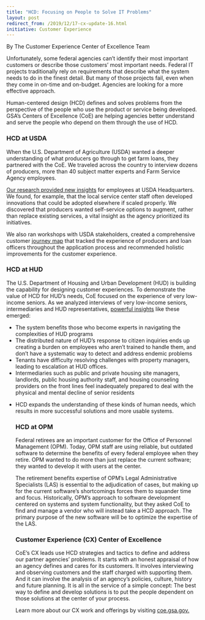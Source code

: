 ```yaml
---
title: "HCD: Focusing on People to Solve IT Problems"
layout: post
redirect_from: /2019/12/17-cx-update-16.html
initiative: Customer Experience
---
```

By The Customer Experience Center of Excellence Team

Unfortunately, some federal agencies can’t identify their most important customers or describe those customers’ most important 
needs. Federal IT projects traditionally rely  on requirements that describe what the system needs to do in the finest detail. 
But many of those projects fail, even when they come in on-time and on-budget. Agencies are looking for a more effective 
approach.

Human-centered design (HCD) defines and solves problems from the perspective of the people who use the product or service being
developed. GSA’s Centers of Excellence (CoE) are helping agencies better understand and serve the people who depend on them 
through the use of HCD.


<h3>HCD at USDA</h3>

When the U.S. Department of Agriculture (USDA) wanted a deeper understanding of what producers go through to get farm loans, 
they partnered with the CoE. We traveled across the country to interview dozens of producers, more than 40 subject matter 
experts and Farm Service Agency employees.

<a href="https://coe.gsa.gov/coe/farm-loans/index.html"> Our research provided new insights</a> for employees at USDA Headquarters. 
We found, for example, that the local service center staff often developed innovations that could be adopted elsewhere if
scaled properly. We discovered that producers wanted self-service options to augment, rather than replace existing services, 
a vital insight as the agency prioritized its initiatives.

We also ran workshops with USDA stakeholders, created a comprehensive customer <a href="https://coe.gsa.gov/2019/04/17/cx-update-9.html"> journey map<a/> 
that tracked the experience of producers and loan officers throughout the application process and recommended holistic
improvements for the customer experience. 

<h3>HCD at HUD</h3>
The U.S. Department of Housing and Urban Development (HUD) is building the capability for designing customer experiences. To 
demonstrate the value of HCD for HUD’s needs, CoE focused on the experience of very low-income seniors. As we analyzed 
interviews of very low-income seniors, intermediaries and HUD representatives, <a href="https://coe.gsa.gov/coe/affordable-housing/index.html"> powerful insights<a/> 
like these emerged:

<ul>
  <li>The system benefits those who become experts in navigating the complexities of HUD programs
<li>The distributed nature of HUD’s response to citizen inquiries ends up creating a burden on employees who aren’t trained to handle them, and don’t have a systematic way to detect and address endemic problems
<li>Tenants have difficulty resolving challenges with property managers, leading to escalation at HUD offices.
<li>Intermediaries such as public and private housing site managers, landlords, public housing authority staff, and housing 
counseling providers on the front lines feel inadequately prepared to deal with the physical and mental decline of senior 
residents
  <li>

HCD expands the understanding of these kinds of human needs, which results in more successful solutions and more usable 
systems.

<h3>HCD at OPM</h3>
Federal retirees are an important customer for the Office of Personnel Management (OPM). Today, OPM staff are using reliable,
but outdated software to determine the benefits of every federal employee when they retire. OPM wanted to do more than just 
replace the current software; they wanted to develop it with users at the center. 

The retirement benefits expertise of OPM’s Legal Administrative Specialists (LAS) is essential to the adjudication of cases, 
but making up for the current software’s shortcomings forces them to squander time and focus. Historically, OPM’s approach 
to software development centered on systems and system functionality, but they asked CoE to find and manage a vendor who will
instead take a HCD approach. The primary purpose of the new software will be to optimize the expertise of the LAS.

<h3>Customer Experience (CX) Center of Excellence</h3>

CoE’s CX leads use HCD strategies and tactics to define and address our partner agencies’ problems. It starts with an honest 
appraisal of how an agency defines and cares for its customers. It involves interviewing and observing customers and the 
staff charged with supporting them. And it can involve the analysis of an agency’s policies, culture, history and future 
planning. It is all in the service of a simple concept: The best way to define and develop solutions is to put the people 
dependent on those solutions at the center of your process. 

Learn more about our CX work and offerings by visiting <a href="https://coe.gsa.gov/coe/customer-experience.html"> coe.gsa.gov.<a/> 
